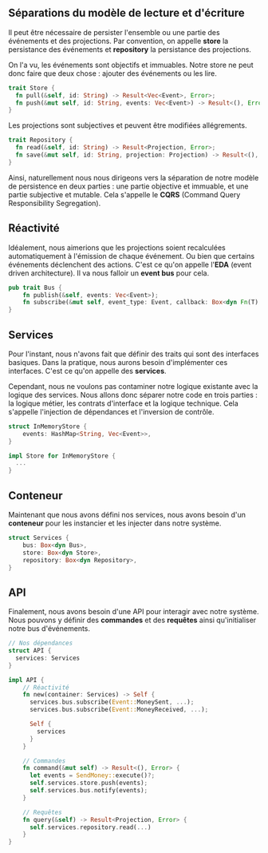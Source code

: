 

## Séparations du modèle de lecture et d'écriture

Il peut être nécessaire de persister l'ensemble ou une partie des événements et des projections. Par convention, on appelle **store** la persistance des événements et **repository** la persistance des projections.

On l'a vu, les événements sont objectifs et immuables. Notre store ne peut donc faire que deux chose : ajouter des événements ou les lire.

```rs
trait Store {
  fn pull(&self, id: String) -> Result<Vec<Event>, Error>;
  fn push(&mut self, id: String, events: Vec<Event>) -> Result<(), Error>;
}
```

Les projections sont subjectives et peuvent être modifiées allégrements.

```rs
trait Repository {
  fn read(&self, id: String) -> Result<Projection, Error>;
  fn save(&mut self, id: String, projection: Projection) -> Result<(), Error>;
}
```

Ainsi, naturellement nous nous dirigeons vers la séparation de notre modèle de persistence en deux parties : une partie objective et immuable, et une partie subjective et mutable. Cela s'appelle le **CQRS** (Command Query Responsibility Segregation).

## Réactivité

Idéalement, nous aimerions que les projections soient recalculées automatiquement à l'émission de chaque événement. Ou bien que certains événements déclenchent des actions. C'est ce qu'on appelle l'**EDA** (event driven architecture). Il va nous falloir un **event bus** pour cela.

```rs
pub trait Bus {
    fn publish(&self, events: Vec<Event>);
    fn subscribe(&mut self, event_type: Event, callback: Box<dyn Fn(T) + Send>);
}
```

## Services

Pour l'instant, nous n'avons fait que définir des traits qui sont des interfaces basiques. Dans la pratique, nous aurons besoin d'implémenter ces interfaces. C'est ce qu'on appelle des **services**.

Cependant, nous ne voulons pas contaminer notre logique existante avec la logique des services. Nous allons donc séparer notre code en trois parties : la logique métier, les contrats d'interface et la logique technique. Cela s'appelle l'injection de dépendances et l'inversion de contrôle.

```rs
struct InMemoryStore {
    events: HashMap<String, Vec<Event>>,
}

impl Store for InMemoryStore {
  ...
}
```

## Conteneur

Maintenant que nous avons défini nos services, nous avons besoin d'un **conteneur** pour les instancier et les injecter dans notre système.

```rs
struct Services {
    bus: Box<dyn Bus>,
    store: Box<dyn Store>,
    repository: Box<dyn Repository>,
}
```

## API

Finalement, nous avons besoin d'une API pour interagir avec notre système. Nous pouvons y définir des **commandes** et des **requêtes** ainsi qu'initialiser notre bus d'événements.

```rs
// Nos dépendances
struct API {
  services: Services
}

impl API {
    // Réactivité
    fn new(container: Services) -> Self {
      services.bus.subscribe(Event::MoneySent, ...);
      services.bus.subscribe(Event::MoneyReceived, ...);

      Self {
        services
      }
    }

    // Commandes
    fn command(&mut self) -> Result<(), Error> {
      let events = SendMoney::execute()?;
      self.services.store.push(events);
      self.services.bus.notify(events);
    }

    // Requêtes
    fn query(&self) -> Result<Projection, Error> {
      self.services.repository.read(...)
    }
}
```
